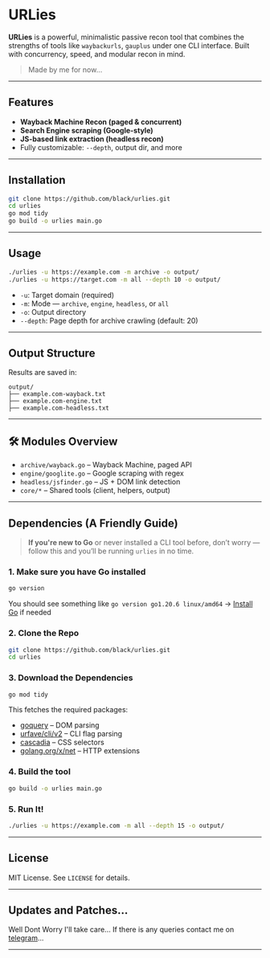 # URLies

**URLies** is a powerful, minimalistic passive recon tool that combines the strengths of tools like `waybackurls`, `gauplus` under one CLI interface. Built with concurrency, speed, and modular recon in mind.

> Made by me for now...

---

##  Features

-  **Wayback Machine Recon (paged & concurrent)**
-  **Search Engine scraping (Google-style)**
-  **JS-based link extraction (headless recon)**
-  Fully customizable: `--depth`, output dir, and more

---

##  Installation

```bash
git clone https://github.com/black/urlies.git
cd urlies
go mod tidy
go build -o urlies main.go
```

---

##  Usage

```bash
./urlies -u https://example.com -m archive -o output/
./urlies -u https://target.com -m all --depth 10 -o output/
```

- `-u`: Target domain (required)
- `-m`: Mode — `archive`, `engine`, `headless`, or `all`
- `-o`: Output directory
- `--depth`: Page depth for archive crawling (default: 20)

---

##  Output Structure

Results are saved in:

```
output/
├── example.com-wayback.txt
├── example.com-engine.txt
├── example.com-headless.txt
```

---

## 🛠 Modules Overview

- `archive/wayback.go` – Wayback Machine, paged API
- `engine/googlite.go` – Google scraping with regex
- `headless/jsfinder.go` – JS + DOM link detection
- `core/*` – Shared tools (client, helpers, output)

---

##  Dependencies (A Friendly Guide)

>  **If you're new to Go** or never installed a CLI tool before, don’t worry — follow this and you’ll be running `urlies` in no time.

###  1. Make sure you have Go installed
```bash
go version
```
You should see something like `go version go1.20.6 linux/amd64`
→ [Install Go](https://golang.org/dl/) if needed

###  2. Clone the Repo
```bash
git clone https://github.com/black/urlies.git
cd urlies
```

###  3. Download the Dependencies
```bash
go mod tidy
```
This fetches the required packages:
- [goquery](https://github.com/PuerkitoBio/goquery) – DOM parsing
- [urfave/cli/v2](https://github.com/urfave/cli) – CLI flag parsing
- [cascadia](https://github.com/andybalholm/cascadia) – CSS selectors
- [golang.org/x/net](https://pkg.go.dev/golang.org/x/net) – HTTP extensions

###  4. Build the tool
```bash
go build -o urlies main.go
```

###  5. Run It!
```bash
./urlies -u https://example.com -m all --depth 15 -o output/
```

---

##  License

MIT License. See `LICENSE` for details.

---

## Updates and Patches...

Well Dont Worry I'll take care...
If there is any queries contact me on [telegram](https://t.me/BlackDe3155Q)...

---
